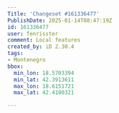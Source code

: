 ```yaml
---
Title: 'Changeset #161336477'
PublishDate: 2025-01-14T08:47:19Z
id: 161336477
user: fenrisster
comment: Local features
created_by: iD 2.30.4
tags:
- Montenegro
bbox:
  min_lon: 18.5703394
  min_lat: 42.3913611
  max_lon: 18.6151721
  max_lat: 42.4100321

---
```

